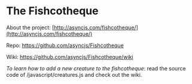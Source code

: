 # The Fishcotheque

About the project: [http://asyncjs.com/fishcotheque/](http://asyncjs.com/fishcotheque/)

Repo: https://github.com/asyncjs/Fishcotheque

Wiki: https://github.com/asyncjs/Fishcotheque/wiki

*To learn how to add a new creature to the fishcotheque*: read the source code of /javascript/creatures.js and check out the wiki.
